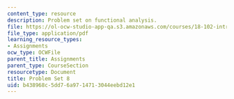```yaml
---
content_type: resource
description: Problem set on functional analysis.
file: https://ol-ocw-studio-app-qa.s3.amazonaws.com/courses/18-102-introduction-to-functional-analysis-spring-2009/b438968c5dd76a9714713044eebd12e1_MIT18_102s09_pset08.pdf
file_type: application/pdf
learning_resource_types:
- Assignments
ocw_type: OCWFile
parent_title: Assignments
parent_type: CourseSection
resourcetype: Document
title: Problem Set 8
uid: b438968c-5dd7-6a97-1471-3044eebd12e1
---
```

